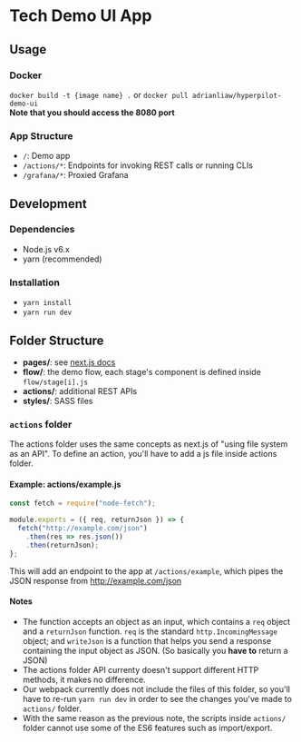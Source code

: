 # Tech Demo UI App

## Usage

### Docker
`docker build -t {image name} .` or `docker pull adrianliaw/hyperpilot-demo-ui`  
**Note that you should access the 8080 port**

### App Structure
- `/`: Demo app
- `/actions/*`: Endpoints for invoking REST calls or running CLIs
- `/grafana/*`: Proxied Grafana


## Development

### Dependencies
- Node.js v6.x
- yarn (recommended)

### Installation
- `yarn install`
- `yarn run dev`


## Folder Structure

- **pages/**: see [next.js docs](https://zeit.co/blog/next#zero-setup.-use-the-filesystem-as-an-api)
- **flow/**: the demo flow, each stage's component is defined inside `flow/stage[i].js`
- **actions/**: additional REST APIs
- **styles/**: SASS files

### `actions` folder

The actions folder uses the same concepts as next.js of "using file system as an API". To define an action, you'll have to add a js file inside actions folder.

#### Example: actions/example.js

```javascript
const fetch = require("node-fetch");

module.exports = ({ req, returnJson }) => {
  fetch("http://example.com/json")
    .then(res => res.json())
    .then(returnJson);
};
```

This will add an endpoint to the app at `/actions/example`, which pipes the JSON response from http://example.com/json

#### Notes

- The function accepts an object as an input, which contains a `req` object and a `returnJson` function. `req` is the standard `http.IncomingMessage` object; and `writeJson` is a function that helps you send a response containing the input object as JSON. (So basically you **have to** return a JSON)
- The actions folder API currenty doesn't support different HTTP methods, it makes no difference.
- Our webpack currently does not include the files of this folder, so you'll have to re-run `yarn run dev` in order to see the changes you've made to `actions/` folder.
- With the same reason as the previous note, the scripts inside `actions/` folder cannot use some of the ES6 features such as import/export.
